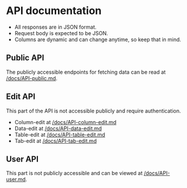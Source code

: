 # API documentation

- All responses are in JSON format.
- Request body is expected to be JSON.
- Columns are dynamic and can change anytime, so keep that in mind.

## Public API

The publicly accessible endpoints for fetching data can be read at [/docs/API-public.md](docs/API-public.md).

## Edit API

This part of the API is not accessible publicly and require authentication.

- Column-edit at [/docs/API-column-edit.md](docs/API-column-edit.md)
- Data-edit at [/docs/API-data-edit.md](docs/API-data-edit.md)
- Table-edit at [/docs/API-table-edit.md](docs/API-table-edit.md)
- Tab-edit at [/docs/API-tab-edit.md](docs/API-tab-edit.md)

## User API

This part is not publicly accessible and can be viewed at [/docs/API-user.md](docs/API-user.md).
